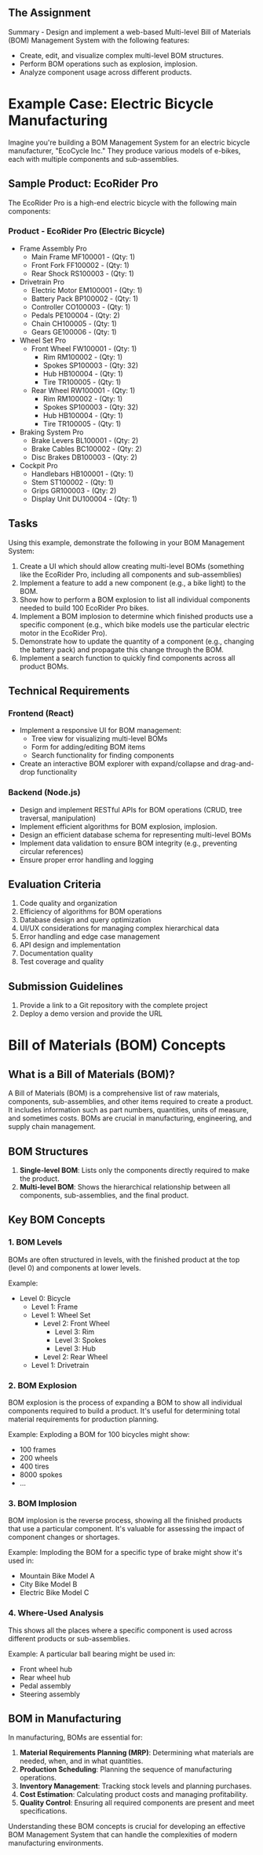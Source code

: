 ## The Assignment

Summary - Design and implement a web-based Multi-level Bill of Materials (BOM) Management System with the following features:

- Create, edit, and visualize complex multi-level BOM structures.
- Perform BOM operations such as explosion, implosion.
- Analyze component usage across different products.

# Example Case: Electric Bicycle Manufacturing

Imagine you're building a BOM Management System for an electric bicycle manufacturer, "EcoCycle Inc." They produce various models of e-bikes, each with multiple components and sub-assemblies.

## Sample Product: EcoRider Pro

The EcoRider Pro is a high-end electric bicycle with the following main components:

### Product - EcoRider Pro (Electric Bicycle)

- Frame Assembly Pro
    - Main Frame MF100001 - (Qty: 1)
    - Front Fork FF100002 - (Qty: 1)
    - Rear Shock RS100003 - (Qty: 1)
- Drivetrain Pro
    - Electric Motor EM100001 - (Qty: 1)
    - Battery Pack BP100002 - (Qty: 1)
    - Controller CO100003 - (Qty: 1)
    - Pedals PE100004 - (Qty: 2)
    - Chain CH100005 - (Qty: 1)
    - Gears GE100006 - (Qty: 1)
- Wheel Set Pro
    - Front Wheel FW100001 - (Qty: 1)
        - Rim RM100002 - (Qty: 1)
        - Spokes SP100003 - (Qty: 32)
        - Hub HB100004 - (Qty: 1)
        - Tire TR100005 - (Qty: 1)
    - Rear Wheel RW100001 - (Qty: 1)
        - Rim RM100002 - (Qty: 1)
        - Spokes SP100003 - (Qty: 32)
        - Hub HB100004 - (Qty: 1)
        - Tire TR100005 - (Qty: 1)
- Braking System Pro
    - Brake Levers BL100001 - (Qty: 2)
    - Brake Cables BC100002 - (Qty: 2)
    - Disc Brakes DB100003 - (Qty: 2)
- Cockpit Pro
    - Handlebars HB100001 - (Qty: 1)
    - Stem ST100002 - (Qty: 1)
    - Grips GR100003 - (Qty: 2)
    - Display Unit DU100004 - (Qty: 1)

## Tasks

Using this example, demonstrate the following in your BOM Management System:

1. Create a UI which should allow creating multi-level BOMs (something like the EcoRider Pro, including all components and sub-assemblies)
2. Implement a feature to add a new component (e.g., a bike light) to the BOM.
3. Show how to perform a BOM explosion to list all individual components needed to build 100 EcoRider Pro bikes.
4. Implement a BOM implosion to determine which finished products use a specific component (e.g., which bike models use the particular electric motor in the EcoRider Pro).
5. Demonstrate how to update the quantity of a component (e.g., changing the battery pack) and propagate this change through the BOM.
6. Implement a search function to quickly find components across all product BOMs.

## Technical Requirements

### Frontend (React)

- Implement a responsive UI for BOM management:
    - Tree view for visualizing multi-level BOMs
    - Form for adding/editing BOM items
    - Search functionality for finding components
- Create an interactive BOM explorer with expand/collapse and drag-and-drop functionality

### Backend (Node.js)

- Design and implement RESTful APIs for BOM operations (CRUD, tree traversal, manipulation)
- Implement efficient algorithms for BOM explosion, implosion.
- Design an efficient database schema for representing multi-level BOMs
- Implement data validation to ensure BOM integrity (e.g., preventing circular references)
- Ensure proper error handling and logging

## Evaluation Criteria

1. Code quality and organization
2. Efficiency of algorithms for BOM operations
3. Database design and query optimization
4. UI/UX considerations for managing complex hierarchical data
5. Error handling and edge case management
6. API design and implementation
7. Documentation quality
8. Test coverage and quality

## Submission Guidelines

1. Provide a link to a Git repository with the complete project
2. Deploy a demo version and provide the URL

# Bill of Materials (BOM) Concepts

## What is a Bill of Materials (BOM)?

A Bill of Materials (BOM) is a comprehensive list of raw materials, components, sub-assemblies, and other items required to create a product. It includes information such as part numbers, quantities, units of measure, and sometimes costs. BOMs are crucial in manufacturing, engineering, and supply chain management.

## BOM Structures

1. **Single-level BOM**: Lists only the components directly required to make the product.
2. **Multi-level BOM**: Shows the hierarchical relationship between all components, sub-assemblies, and the final product.

## Key BOM Concepts

### 1. BOM Levels

BOMs are often structured in levels, with the finished product at the top (level 0) and components at lower levels.

Example:

- Level 0: Bicycle
    - Level 1: Frame
    - Level 1: Wheel Set
        - Level 2: Front Wheel
            - Level 3: Rim
            - Level 3: Spokes
            - Level 3: Hub
        - Level 2: Rear Wheel
    - Level 1: Drivetrain

### 2. BOM Explosion

BOM explosion is the process of expanding a BOM to show all individual components required to build a product. It's useful for determining total material requirements for production planning.

Example:
Exploding a BOM for 100 bicycles might show:

- 100 frames
- 200 wheels
- 400 tires
- 8000 spokes
- ...

### 3. BOM Implosion

BOM implosion is the reverse process, showing all the finished products that use a particular component. It's valuable for assessing the impact of component changes or shortages.

Example:
Imploding the BOM for a specific type of brake might show it's used in:

- Mountain Bike Model A
- City Bike Model B
- Electric Bike Model C

### 4. Where-Used Analysis

This shows all the places where a specific component is used across different products or sub-assemblies.

Example:
A particular ball bearing might be used in:

- Front wheel hub
- Rear wheel hub
- Pedal assembly
- Steering assembly

## BOM in Manufacturing

In manufacturing, BOMs are essential for:

1. **Material Requirements Planning (MRP)**: Determining what materials are needed, when, and in what quantities.
2. **Production Scheduling**: Planning the sequence of manufacturing operations.
3. **Inventory Management**: Tracking stock levels and planning purchases.
4. **Cost Estimation**: Calculating product costs and managing profitability.
5. **Quality Control**: Ensuring all required components are present and meet specifications.

Understanding these BOM concepts is crucial for developing an effective BOM Management System that can handle the complexities of modern manufacturing environments.
